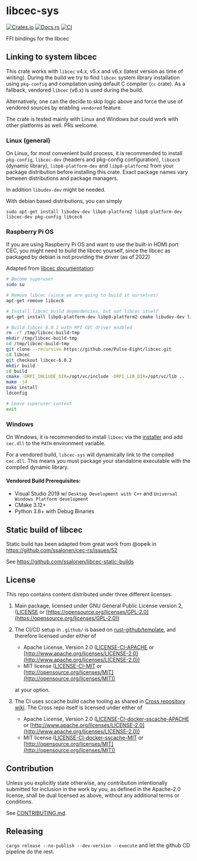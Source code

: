 # libcec-sys

[![Crates.io](https://img.shields.io/crates/v/libcec-sys.svg)](https://crates.io/crates/libcec-sys)
[![Docs.rs](https://docs.rs/libcec-sys/badge.svg)](https://docs.rs/libcec-sys)
[![CI](https://github.com/ssalonen/libcec-sys/workflows/Continuous%20Integration/badge.svg)](https://github.com/ssalonen/libcec-sys/actions)

FFI bindings for the libcec
## Linking to system libcec

This crate works with `libcec` v4.x, v5.x and v6.x (latest version as time of writing). During the build we try to find `libcec` system library installation using `pkg-config` and compilation using default C compiler (`cc` crate). As a fallback, vendored `libcec` (v6.x) is used during the build.

Alternatively, one can the decide to skip logic above and force the use of vendored sources by enabling `vendored` feature.

The crate is tested mainly with Linux and Windows but could work with other platforms as well. PRs welcome.

### Linux (general)
On Linux, for most convenient build process, it is recommended to install `pkg-config`, `libcec-dev` (headers and pkg-config configuration), `libcec6` (dynamic library), `libp8-platform-dev` and `libp8-platform2` from your package distribution before installing this crate. Exact package names vary between distributions and package managers.

In addition `libudev-dev` might be needed.

With debian based distributions, you can simply

```
sudo apt-get install libudev-dev libp8-platform2 libp8-platform-dev libcec-dev pkg-config libcec6
```

### Raspberry Pi OS

If you are using Raspberry Pi OS and want to use the built-in HDMI port CEC, you might need to build the libcec yourself, since the libcec as packaged by debian is not providing the driver (as of 2022)

Adapted from [libcec documentation](https://github.com/Pulse-Eight/libcec/blob/master/docs/README.raspberrypi.md):

```sh
# Become superuser
sudo su

# Remove libcec (since we are going to build it ourselves)
apt-get remove libcec6

# Install libcec build dependencies, but not libcec itself
apt-get install libp8-platform-dev libp8-platform2 cmake libudev-dev libxrandr-dev python3-dev swig git

# Build libcec 6.0.2 with RPI CEC driver enabled
rm -rf /tmp/libcec-build-tmp
mkdir /tmp/libcec-build-tmp
cd /tmp/libcec-build-tmp
git clone --recursive https://github.com/Pulse-Eight/libcec.git
cd libcec
git checkout libcec-6.0.2
mkdir build
cd build
cmake -DRPI_INCLUDE_DIR=/opt/vc/include -DRPI_LIB_DIR=/opt/vc/lib ..
make -j4
make install
ldconfig

# Leave superuser context
exit
```

### Windows
On Windows, it is recommended to install `libcec` via the [installer](https://github.com/Pulse-Eight/libcec/releases/latest) and add `cec.dll` to the `PATH` environment variable.

For a vendored build, `libcec-sys` will dynamically link to the compiled `cec.dll`. This means you must package your standalone executable with the compiled dynamic library.

#### Vendored Build Prerequisites:
- Visual Studio 2019 w/ `Desktop Development with C++` and `Universal Windows Platform development`
- CMake 3.12+
- Python 3.6+ with Debug Binaries

## Static build of libcec

Static build has been adapted from great work from @opeik in https://github.com/ssalonen/cec-rs/issues/52

See https://github.com/ssalonen/libcec-static-builds

## License

This repo contains content distributed under three different licenses.

1. Main package, licensed under GNU General Public License version 2, ([LICENSE](LICENSE) or [https://opensource.org/licenses/GPL-2.0](https://opensource.org/licenses/GPL-2.0))

2. The CI/CD setup in `.github/` is based on [rust-github/template](https://github.com/rust-github/template), and therefore licensed under either of

   * Apache License, Version 2.0
      ([LICENSE-CI-APACHE](LICENSE-APACHE) or [http://www.apache.org/licenses/LICENSE-2.0](http://www.apache.org/licenses/LICENSE-2.0))
   * MIT license
      ([LICENSE-CI-MIT](LICENSE-MIT) or [http://opensource.org/licenses/MIT](http://opensource.org/licenses/MIT))

   at your option.

3. The CI uses sccache build cache tooling as shared in [Cross repository wiki](https://github.com/cross-rs/cross/wiki/Recipes). The Cross repo itself is licensed under either of

   * Apache License, Version 2.0
      ([LICENSE-CI-docker-sscache-APACHE](LICENSE-CI-docker-sscache-APACHE) or [http://www.apache.org/licenses/LICENSE-2.0](http://www.apache.org/licenses/LICENSE-2.0))
   * MIT license
      ([LICENSE-CI-docker-sscache-MIT](LICENSE-CI-docker-sscache-MIT) or [http://opensource.org/licenses/MIT](http://opensource.org/licenses/MIT))

## Contribution

Unless you explicitly state otherwise, any contribution intentionally submitted
for inclusion in the work by you, as defined in the Apache-2.0 license, shall be
dual licensed as above, without any additional terms or conditions.

See [CONTRIBUTING.md](CONTRIBUTING.md).

## Releasing

```cargo release --no-publish --dev-version --execute``` and let the github CD pipeline do the rest.
